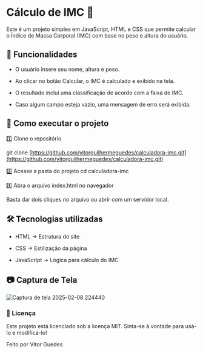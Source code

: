 # Cálculo de IMC 💪

Este é um projeto simples em JavaScript, HTML e CSS que permite calcular o Índice de Massa Corporal (IMC) com base no peso e altura do usuário.
## 📌 Funcionalidades

- O usuário insere seu nome, altura e peso.

- Ao clicar no botão Calcular, o IMC é calculado e exibido na tela.

- O resultado inclui uma classificação de acordo com a faixa de IMC.

- Caso algum campo esteja vazio, uma mensagem de erro será exibida.

## 🚀 Como executar o projeto

1️⃣ Clone o repositório

git clone [https://github.com/vitorguilhermeguedes/calculadora-imc.git](https://github.com/vitorguilhermeguedes/calculadora-imc.git)

2️⃣ Acesse a pasta do projeto
cd calculadora-imc

3️⃣ Abra o arquivo index.html no navegador

Basta dar dois cliques no arquivo ou abrir com um servidor local.

## 🛠️ Tecnologias utilizadas

- HTML → Estrutura do site

- CSS → Estilização da página

- JavaScript → Lógica para cálculo do IMC

## 📷 Captura de Tela

![Captura de tela 2025-02-08 224440](https://github.com/user-attachments/assets/ba937e72-8e72-40a5-bfe9-a2fb014d0a75)

### 📜 Licença

Este projeto está licenciado sob a licença MIT. Sinta-se à vontade para usá-lo e modificá-lo!

Feito por Vitor Guedes

